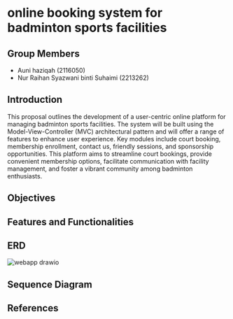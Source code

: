 # online booking system for badminton sports facilities 

## Group Members

* Auni haziqah (2116050)
* Nur Raihan Syazwani binti Suhaimi (2213262)

## Introduction

This proposal outlines the development of a user-centric online platform for managing badminton sports facilities. The system will be built using the Model-View-Controller (MVC) architectural pattern and will offer a range of features to enhance user experience. Key modules include court booking, membership enrollment, contact us, friendly sessions, and sponsorship opportunities. This platform aims to streamline court bookings, provide convenient membership options, facilitate communication with facility management, and foster a vibrant community among badminton enthusiasts.

## Objectives



## Features and Functionalities



## ERD 
![webapp drawio](https://github.com/user-attachments/assets/490bfb2f-9852-4eec-b7f4-b84b832eb9e6)


## Sequence Diagram


## References

